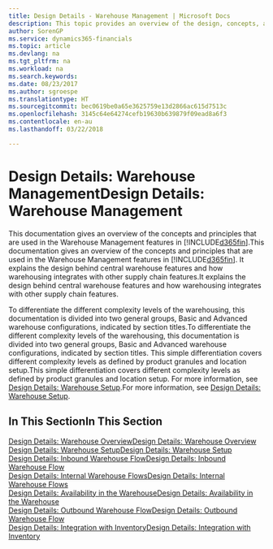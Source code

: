 ```yaml
---
title: Design Details - Warehouse Management | Microsoft Docs
description: This topic provides an overview of the design, concepts, and principles behind the Warehouse Management features in Finance and Operations, Business edition.
author: SorenGP
ms.service: dynamics365-financials
ms.topic: article
ms.devlang: na
ms.tgt_pltfrm: na
ms.workload: na
ms.search.keywords: 
ms.date: 08/23/2017
ms.author: sgroespe
ms.translationtype: HT
ms.sourcegitcommit: bec0619be0a65e3625759e13d2866ac615d7513c
ms.openlocfilehash: 3145c64e64274cefb19630b639879f09ead8a6f3
ms.contentlocale: en-au
ms.lasthandoff: 03/22/2018

---
```

# <a name="design-details-warehouse-management"></a><span data-ttu-id="dcaac-103">Design Details: Warehouse Management</span><span class="sxs-lookup"><span data-stu-id="dcaac-103">Design Details: Warehouse Management</span></span>
<span data-ttu-id="dcaac-104">This documentation gives an overview of the concepts and principles that are used in the Warehouse Management features in [!INCLUDE[d365fin](includes/d365fin_md.md)].</span><span class="sxs-lookup"><span data-stu-id="dcaac-104">This documentation gives an overview of the concepts and principles that are used in the Warehouse Management features in [!INCLUDE[d365fin](includes/d365fin_md.md)].</span></span> <span data-ttu-id="dcaac-105">It explains the design behind central warehouse features and how warehousing integrates with other supply chain features.</span><span class="sxs-lookup"><span data-stu-id="dcaac-105">It explains the design behind central warehouse features and how warehousing integrates with other supply chain features.</span></span>  

<span data-ttu-id="dcaac-106">To differentiate the different complexity levels of the warehousing, this documentation is divided into two general groups, Basic and Advanced warehouse configurations, indicated by section titles.</span><span class="sxs-lookup"><span data-stu-id="dcaac-106">To differentiate the different complexity levels of the warehousing, this documentation is divided into two general groups, Basic and Advanced warehouse configurations, indicated by section titles.</span></span> <span data-ttu-id="dcaac-107">This simple differentiation covers different complexity levels as defined by product granules and location setup.</span><span class="sxs-lookup"><span data-stu-id="dcaac-107">This simple differentiation covers different complexity levels as defined by product granules and location setup.</span></span> <span data-ttu-id="dcaac-108">For more information, see [Design Details: Warehouse Setup](design-details-warehouse-setup.md).</span><span class="sxs-lookup"><span data-stu-id="dcaac-108">For more information, see [Design Details: Warehouse Setup](design-details-warehouse-setup.md).</span></span>  

## <a name="in-this-section"></a><span data-ttu-id="dcaac-109">In This Section</span><span class="sxs-lookup"><span data-stu-id="dcaac-109">In This Section</span></span>  
[<span data-ttu-id="dcaac-110">Design Details: Warehouse Overview</span><span class="sxs-lookup"><span data-stu-id="dcaac-110">Design Details: Warehouse Overview</span></span>](design-details-warehouse-overview.md)  
[<span data-ttu-id="dcaac-111">Design Details: Warehouse Setup</span><span class="sxs-lookup"><span data-stu-id="dcaac-111">Design Details: Warehouse Setup</span></span>](design-details-warehouse-setup.md)  
[<span data-ttu-id="dcaac-112">Design Details: Inbound Warehouse Flow</span><span class="sxs-lookup"><span data-stu-id="dcaac-112">Design Details: Inbound Warehouse Flow</span></span>](design-details-inbound-warehouse-flow.md)  
[<span data-ttu-id="dcaac-113">Design Details: Internal Warehouse Flows</span><span class="sxs-lookup"><span data-stu-id="dcaac-113">Design Details: Internal Warehouse Flows</span></span>](design-details-internal-warehouse-flows.md)  
[<span data-ttu-id="dcaac-114">Design Details: Availability in the Warehouse</span><span class="sxs-lookup"><span data-stu-id="dcaac-114">Design Details: Availability in the Warehouse</span></span>](design-details-availability-in-the-warehouse.md)  
[<span data-ttu-id="dcaac-115">Design Details: Outbound Warehouse Flow</span><span class="sxs-lookup"><span data-stu-id="dcaac-115">Design Details: Outbound Warehouse Flow</span></span>](design-details-outbound-warehouse-flow.md)  
[<span data-ttu-id="dcaac-116">Design Details: Integration with Inventory</span><span class="sxs-lookup"><span data-stu-id="dcaac-116">Design Details: Integration with Inventory</span></span>](design-details-integration-with-inventory.md)

